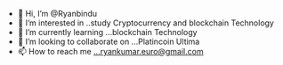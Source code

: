 - 👋 Hi, I’m @Ryanbindu
- 👀 I’m interested in ..study Cryptocurrency and blockchain Technology 
- 🌱 I’m currently learning ...blockchain Technology 
- 💞️ I’m looking to collaborate on ...Platincoin Ultima
- 📫 How to reach me ...ryankumar.euro@gmail.com

<!---
Ryanbindu/Ryanbindu is a ✨ special ✨ repository because its `README.md` (this file) appears on your GitHub profile.
You can click the Preview link to take a look at your changes.
--->
